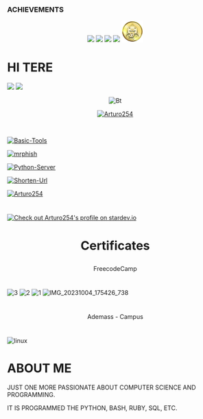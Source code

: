 ### ACHIEVEMENTS
<p align="center">
 <img  src="https://i.ibb.co/rGf1nZK/arctic-code-vault-contributor-default.png" width="50" />

  <img src="https://i.ibb.co/cDcgymt/pull-shark-default.png" width="50" />
  <img src="https://i.ibb.co/dkdvHHC/yolo-default.png" width="50" />
  <img src="https://i.ibb.co/xYmhWYd/heart-on-your-sleeve-default.png" width="50" />
  <img  src="https://github.com/Schweinepriester/github-profile-achievements/raw/main/images/tiers/pull-shark-gold.png"  width="50" />
 



# HI TERE 
  ![](https://komarev.com/ghpvc/?username=Arturo254)
  ![](https://github-readme-streak-stats.herokuapp.com/?Arturo254)

<p align="center"><img  src="https://user-images.githubusercontent.com/49580304/110318584-81067880-7fc2-11eb-8391-152d308e7f2b.gif"  alt="Bt">

  




<p align="center"><a  href="https://github.com/Arturo254"><img  title="Arturo254"  src="https://github-readme-stats.vercel.app/api?username=Arturo254&show_icons=true&include_all_commits=true&theme=chartreuse-dark&cache_seconds=3200"></a>
</p>

 <br> 
<p align="center">

<a  href="https://github.com/Arturo254/Basic-Tools"><img  title="Basic-Tools"  src="https://github-readme-stats.vercel.app/api/pin/?username=Arturo254&repo=Basic-Tools&theme=radical"></a>

<a  href="https://github.com/noob-hackers/mrphish"><img  title="mrphish"  src="https://github-readme-stats.vercel.app/api/pin/?username=Arturo254&repo=cyberphish&theme=highcontrast"></a>

<a  href="https://github.com/Arturo254/Python-Server"><img  title="Python-Server"  src="https://github-readme-stats.vercel.app/api/pin/?username=Arturo254&repo=Python-Server&theme=vision-friendly-dark"></a>

<a  href="https://github.com/Arturo254/Shorten-Url"><img  title="Shorten-Url"  src="https://github-readme-stats.vercel.app/api/pin/?username=Arturo254&repo=Shorten-Url&theme=highcontrast"></a>

</p>

  

<p align="center">

<a  href="https://github.com/Arturo254"><img  title="Arturo254"  src="https://github-readme-stats.vercel.app/api/top-langs/?username=Arturo254&layout=compact"></a>

</p>



# 
[![Check out Arturo254's profile on stardev.io](https://stardev.io/developers/Arturo254/badge/languages/global.svg)](https://stardev.io/developers/Arturo254) 


# 
#      <p align="center">Certificates</p>  

 <p align="center">FreecodeCamp</p>

#


![3](https://github.com/Arturo254/Arturo254/assets/87346871/4dec1519-b0a2-4f18-bbad-6869075bb39b)
![2](https://github.com/Arturo254/Arturo254/assets/87346871/e1bb512e-a343-4e34-afb0-baee7aa0fcac)
![1](https://github.com/Arturo254/Arturo254/assets/87346871/0608fc49-5e52-418e-92b6-3de152053f99)
![IMG_20231004_175426_738](https://github.com/Arturo254/Arturo254/assets/87346871/74e55ee4-1fc5-48f3-9a53-55b82edcb1c1)
#
 <p align="center">Ademass - Campus</p> 

#

![linux](https://github.com/Arturo254/Arturo254/assets/87346871/0204b86a-14cf-4a12-b108-5fae030d2e14)






 
# ABOUT ME 
JUST ONE MORE PASSIONATE ABOUT COMPUTER SCIENCE AND PROGRAMMING. 
       
IT IS PROGRAMMED THE PYTHON, BASH, RUBY, SQL, ETC. 

